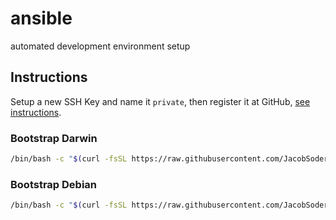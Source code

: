 # ansible

automated development environment setup

## Instructions

Setup a new SSH Key and name it `private`, then register it at GitHub, [see instructions](https://docs.github.com/en/github/authenticating-to-github/generating-a-new-ssh-key-and-adding-it-to-the-ssh-agent).

### Bootstrap Darwin

```bash
/bin/bash -c "$(curl -fsSL https://raw.githubusercontent.com/JacobSoderblom/ansible/HEAD/bin/darwin)"
```

### Bootstrap Debian

```bash
/bin/bash -c "$(curl -fsSL https://raw.githubusercontent.com/JacobSoderblom/ansible/HEAD/bin/debian)"
```
